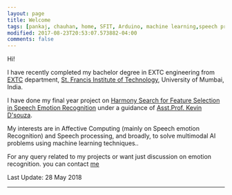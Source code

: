 ```yaml
---
layout: page
title: Welcome
tags: [pankaj, chauhan, home, SFIT, Arduino, machine learning,speech processing,speech emotion processing, under graduate]
modified: 2017-08-23T20:53:07.573882-04:00
comments: false
---
```


Hi!

I have recently completed my bachelor degree in EXTC engineering from [EXTC](https://www.sfitengg.org/EXTC.php) department, [St. Francis Institute of Technology](https://www.sfitengg.org), University of Mumbai, India.

I have done my final year project on [Harmony Search for Feature Selection in Speech Emotion Recognition](https://cpankajr.github.io/projects/) under a guidance of [Asst.Prof. Kevin D'souza](https://www.sfitengg.org/staff/FP_KevinD_EXTC_2016.pdf). 

My interests are in Affective Computing (mainly on Speech emotion Recognition) and Speech processing, and broadly, to solve multimodal AI problems using machine learning techniques.. 

For any query related to my projects or want just discussion on emotion recognition. you can contact [me](https://cpankajr.github.io/contact/)


Last Update: 28 May 2018

-----
<script type="text/javascript" id="clustrmaps" src="//cdn.clustrmaps.com/map_v2.js?d=UGLgKIbPbweGZ711ZhxAGWsKog6GmAFJu2uHfxxCKEI&cl=ffffff&w=a"></script>

